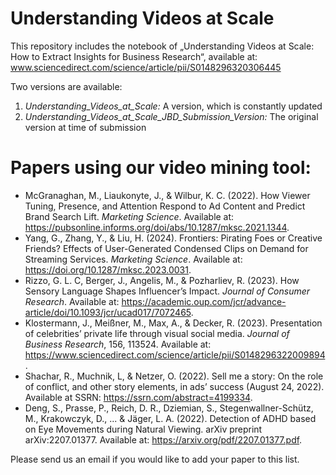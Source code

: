 # Understanding Videos at Scale
This repository includes the notebook of „Understanding Videos at Scale: How to Extract Insights for Business Research“, available at: www.sciencedirect.com/science/article/pii/S0148296320306445

Two versions are available:
1) *Understanding_Videos_at_Scale:* A version, which is constantly updated
2) *Understanding_Videos_at_Scale_JBD_Submission_Version:* The original version at time of submission

# Papers using our video mining tool:

- McGranaghan, M., Liaukonyte, J., & Wilbur, K. C. (2022). How Viewer Tuning, Presence, and Attention Respond to Ad Content and Predict Brand Search Lift. *Marketing Science*. Available at: https://pubsonline.informs.org/doi/abs/10.1287/mksc.2021.1344.
- Yang, G., Zhang, Y., & Liu, H. (2024). Frontiers: Pirating Foes or Creative Friends? Effects of User-Generated Condensed Clips on Demand for Streaming Services. *Marketing Science*. Available at: https://doi.org/10.1287/mksc.2023.0031.
- Rizzo, G. L. C, Berger, J., Angelis, M., & Pozharliev, R. (2023). How Sensory Language Shapes Influencer’s Impact. *Journal of Consumer Research*. Available at: https://academic.oup.com/jcr/advance-article/doi/10.1093/jcr/ucad017/7072465.
- Klostermann, J., Meißner, M., Max, A., & Decker, R. (2023). Presentation of celebrities’ private life through visual social media. *Journal of Business Research*, 156, 113524. Available at: https://www.sciencedirect.com/science/article/pii/S0148296322009894.
- Shachar, R., Muchnik, L, & Netzer, O. (2022). Sell me a story: On the role of conflict, and other story elements, in ads’ success (August 24, 2022). Available at SSRN: https://ssrn.com/abstract=4199334.
- Deng, S., Prasse, P., Reich, D. R., Dziemian, S., Stegenwallner-Schütz, M., Krakowczyk, D., ... & Jäger, L. A. (2022). Detection of ADHD based on Eye Movements during Natural Viewing. arXiv preprint arXiv:2207.01377. Available at: https://arxiv.org/pdf/2207.01377.pdf.

Please send us an email if you would like to add your paper to this list.
